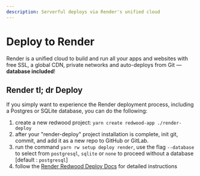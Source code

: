 ```yaml
---
description: Serverful deploys via Render's unified cloud
---
```


# Deploy to Render

Render is a unified cloud to build and run all your apps and websites with free SSL, a global CDN, private networks and auto-deploys from Git — **database included**!

## Render tl; dr Deploy

If you simply want to experience the Render deployment process, including a Postgres or SQLite database, you can do the following:
1. create a new redwood project: `yarn create redwood-app ./render-deploy`
2. after your "render-deploy" project installation is complete, init git, commit, and add it as a new repo to GitHub or GitLab.
3. run the command `yarn rw setup deploy render`, use the flag `--database` to select from `postgresql`, `sqlite` or `none` to proceed without a database [default : `postgresql`]
4. follow the [Render Redwood Deploy Docs](https://render.com/docs/deploy-redwood) for detailed instructions
